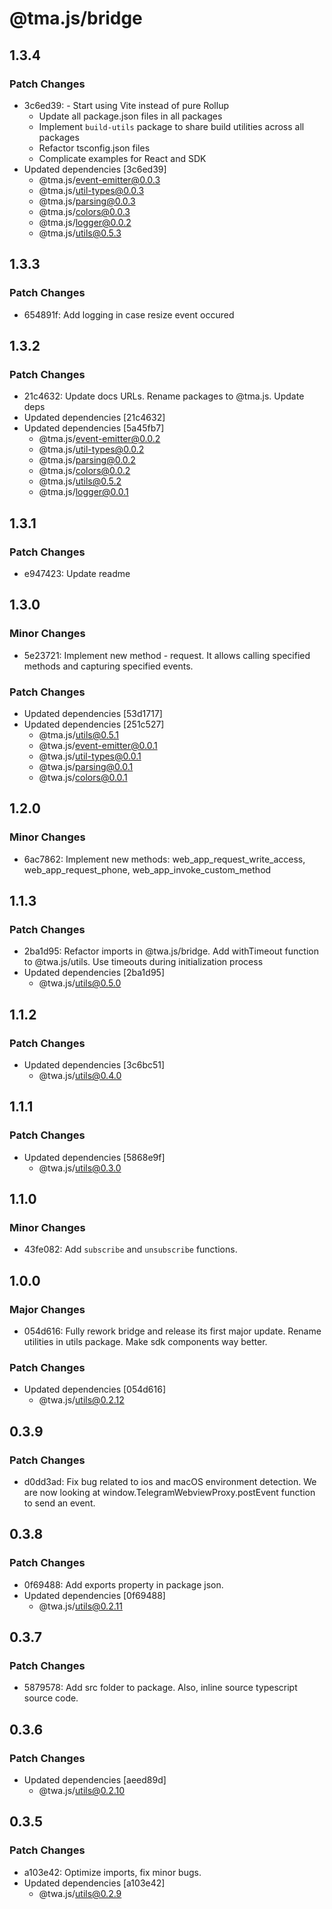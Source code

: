 # @tma.js/bridge

## 1.3.4

### Patch Changes

- 3c6ed39: - Start using Vite instead of pure Rollup
  - Update all package.json files in all packages
  - Implement `build-utils` package to share build utilities across all packages
  - Refactor tsconfig.json files
  - Complicate examples for React and SDK
- Updated dependencies [3c6ed39]
  - @tma.js/event-emitter@0.0.3
  - @tma.js/util-types@0.0.3
  - @tma.js/parsing@0.0.3
  - @tma.js/colors@0.0.3
  - @tma.js/logger@0.0.2
  - @tma.js/utils@0.5.3

## 1.3.3

### Patch Changes

- 654891f: Add logging in case resize event occured

## 1.3.2

### Patch Changes

- 21c4632: Update docs URLs. Rename packages to @tma.js. Update deps
- Updated dependencies [21c4632]
- Updated dependencies [5a45fb7]
  - @tma.js/event-emitter@0.0.2
  - @tma.js/util-types@0.0.2
  - @tma.js/parsing@0.0.2
  - @tma.js/colors@0.0.2
  - @tma.js/utils@0.5.2
  - @tma.js/logger@0.0.1

## 1.3.1

### Patch Changes

- e947423: Update readme

## 1.3.0

### Minor Changes

- 5e23721: Implement new method - request. It allows calling specified methods and capturing specified events.

### Patch Changes

- Updated dependencies [53d1717]
- Updated dependencies [251c527]
  - @tma.js/utils@0.5.1
  - @twa.js/event-emitter@0.0.1
  - @twa.js/util-types@0.0.1
  - @twa.js/parsing@0.0.1
  - @twa.js/colors@0.0.1

## 1.2.0

### Minor Changes

- 6ac7862: Implement new methods: web_app_request_write_access, web_app_request_phone, web_app_invoke_custom_method

## 1.1.3

### Patch Changes

- 2ba1d95: Refactor imports in @twa.js/bridge. Add withTimeout function to @twa.js/utils. Use timeouts during initialization process
- Updated dependencies [2ba1d95]
  - @twa.js/utils@0.5.0

## 1.1.2

### Patch Changes

- Updated dependencies [3c6bc51]
  - @twa.js/utils@0.4.0

## 1.1.1

### Patch Changes

- Updated dependencies [5868e9f]
  - @twa.js/utils@0.3.0

## 1.1.0

### Minor Changes

- 43fe082: Add `subscribe` and `unsubscribe` functions.

## 1.0.0

### Major Changes

- 054d616: Fully rework bridge and release its first major update. Rename utilities in utils package. Make sdk components way better.

### Patch Changes

- Updated dependencies [054d616]
  - @twa.js/utils@0.2.12

## 0.3.9

### Patch Changes

- d0dd3ad: Fix bug related to ios and macOS environment detection. We are now looking at window.TelegramWebviewProxy.postEvent function to send an event.

## 0.3.8

### Patch Changes

- 0f69488: Add exports property in package json.
- Updated dependencies [0f69488]
  - @twa.js/utils@0.2.11

## 0.3.7

### Patch Changes

- 5879578: Add src folder to package. Also, inline source typescript source code.

## 0.3.6

### Patch Changes

- Updated dependencies [aeed89d]
  - @twa.js/utils@0.2.10

## 0.3.5

### Patch Changes

- a103e42: Optimize imports, fix minor bugs.
- Updated dependencies [a103e42]
  - @twa.js/utils@0.2.9
